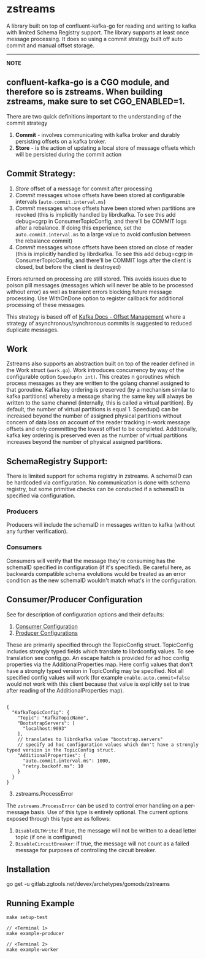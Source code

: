 # zstreams

A library built on top of confluent-kafka-go for reading and writing to kafka with limited Schema Registry support. The
library supports at least once message processing. It does so using a commit strategy built off auto commit and manual
offset storage.

---
**NOTE**

confluent-kafka-go is a CGO module, and therefore so is zstreams. When building zstreams, make sure to set
CGO_ENABLED=1.
---

There are two quick definitions important to the understanding of the commit strategy

1. **Commit** - involves communicating with kafka broker and durably persisting offsets on a kafka broker.
2. **Store** - is the action of updating a local store of message offsets which will be persisted during the commit
   action

## Commit Strategy:

1. *Store* offset of a message for commit after processing
2. *Commit* messages whose offsets have been stored at configurable intervals (`auto.commit.interval.ms`)
3. *Commit* messages whose offsets have been stored when partitions are revoked
(this is implicitly handled by librdkafka. To see this add debug=cgrp in ConsumerTopicConfig, and there'll be COMMIT logs after a rebalance.
If doing this experience, set the `auto.commit.interval.ms` to a large value to avoid confusion between the rebalance commit)
4. *Commit* messages whose offsets have been stored on close of reader 
(this is implicitly handled by librdkafka. To see this add debug=cgrp in ConsumerTopicConfig, and there'll be COMMIT logs after the client is closed, but before the client is destroyed)

Errors returned on processing are still stored. This avoids issues due to poison pill messages (messages which will
never be able to be processed without error)
as well as transient errors blocking future message processing. Use WithOnDone option to register callback for
additional processing of these messages.

This strategy is based off
of [Kafka Docs - Offset Management](https://docs.confluent.io/platform/current/clients/consumer.html#offset-management)
where a strategy of asynchronous/synchronous commits is suggested to reduced duplicate messages.

## Work

Zstreams also supports an abstraction built on top of the reader defined in the Work struct (`work.go`). Work introduces
concurrency by way of the configurable option `Speedup(n int)`. This creates n goroutines which process messages as
they are written to the golang channel assigned to that goroutine. Kafka key ordering is preserved (by a mechanism similar to kafka
partitions) whereby a message sharing the same key will always be written to the same channel (internally, this is called a virtual partition).
By default, the number of virtual partitions is equal 1. 
Speedup() can be increased beyond the number of assigned physical partitions without concern of data loss on account of the reader tracking in-work message offsets and only
committing the lowest offset to be completed. Additionally, kafka key ordering is preserved even as the number of virtual partitions increases beyond the number of physical assigned
partitions.

## SchemaRegistry Support:

There is limited support for schema registry in zstreams. A schemaID can be hardcoded via configuration. No
communication is done with schema registry, but some primitive checks can be conducted if a schemaID is specified via
configuration.

### Producers

Producers will include the schemaID in messages written to kafka (without any further verification).

### Consumers

Consumers will verify that the message they're consuming has the schemaID specified in configuration
(if it's specified). Be careful here, as backwards compatible schema evolutions would be treated as an error condition
as the new schemaID wouldn't match what's in the configuration.

## Consumer/Producer Configuration

See for description of configuration options and their defaults:

1. [Consumer Configuration](https://docs.confluent.io/platform/current/installation/configuration/consumer-configs.html)
2. [Producer Configurations](https://docs.confluent.io/platform/current/installation/configuration/producer-configs.html)

These are primarily specified through the TopicConfig struct. TopicConfig includes strongly typed fields which translate
to librdconfig values. To see translation see config.go. An escape hatch is provided for ad hoc config properties via
the AdditionalProperties map. Here config values that don't have a strongly typed version in TopicConfig may be
specified. Not all specified config values will work (for example `enable.auto.commit=false` would not work with this
client because that value is explicitly set to true after reading of the AdditionalProperties map).

```json5

{
  "KafkaTopicConfig": {
    "Topic": "KafkaTopicName",
    "BootstrapServers": [
      "localhost:9093"
    ],
    // translates to librdkafka value "bootstrap.servers"
    // specify ad hoc configuration values which don't have a strongly typed version in the TopicConfig struct.
    "AdditionalProperties": {
      "auto.commit.interval.ms": 1000,
      "retry.backoff.ms": 10
    }
  }
}

```

3. zstreams.ProcessError

The `zstreams.ProcessError` can be used to control error handling on a per-message basis. Use of this type is entirely optional. The current options exposed through this type are as follows:
1. `DisableDLTWrite`: if true, the message will not be written to a dead letter topic (if one is configured)
2. `DisableCircuitBreaker`: if true, the message will not count as a failed message for purposes of controlling the circuit breaker.

## Installation

go get -u gitlab.zgtools.net/devex/archetypes/gomods/zstreams

## Running Example

```
make setup-test

// <Terminal 1>
make example-producer

// <Terminal 2>
make example-worker
```
